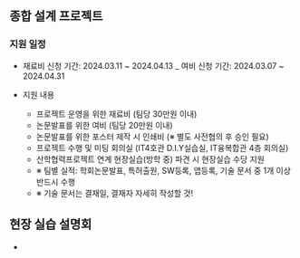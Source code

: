 ## 종합 설계 프로젝트
   
### 지원 일정
     
  - 재료비 신청 기간: 2024.03.11 ~ 2024.04.13
  _ 여비 신청 기간: 2024.03.07 ~ 2024.04.31
    
- 지원 내용
     
  + 프로젝트 운영을 위한 재료비 (팀당 30만원 이내)
  + 논문발표를 위한 여비 (팀당 20만원 이내)
  + 논문발표를 위한 포스터 제작 시 인쇄비 (※ 별도 사전협의 후 승인 필요)
  + 프로젝트 수행 및 미팅 회의실 (IT4호관 D.I.Y실습실, IT융복합관 4층 회의실)
  + 산학협력프로젝트 연계 현장실습(방학 중) 파견 시 현장실습 수당 지원
  + ※ 팀별 실적: 학회논문발표, 특허출원, SW등록, 앱등록, 기술 문서 중 1개 이상 반드시 수행
  + ※ 기술 문서는 결재일, 결재자 자세히 작성할 것!
     
## 현장 실습 설명회
 
 - 
